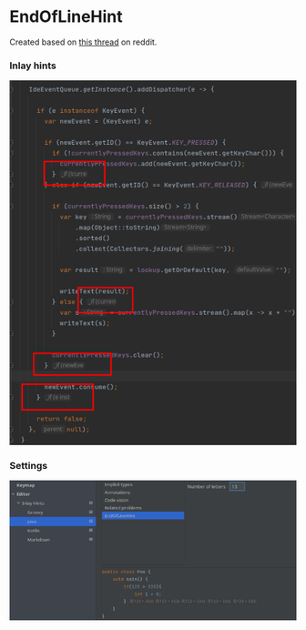 # EndOfLineHint

Created based
on [this thread](https://www.reddit.com/r/IntelliJIDEA/comments/10fd63x/is_there_a_plugin_that_could_do_it_always_display/)
on reddit.

### Inlay hints

![img.png](img.png)

### Settings

![img.png](settings.png)
